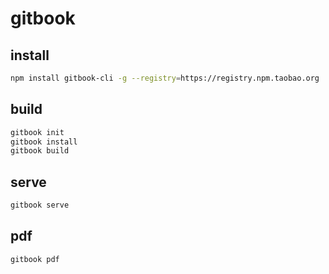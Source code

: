 # gitbook

## install

```bash
npm install gitbook-cli -g --registry=https://registry.npm.taobao.org
```

## build

```bash
gitbook init
gitbook install
gitbook build
```

## serve

```bash
gitbook serve
```

## pdf

```bash
gitbook pdf
```






